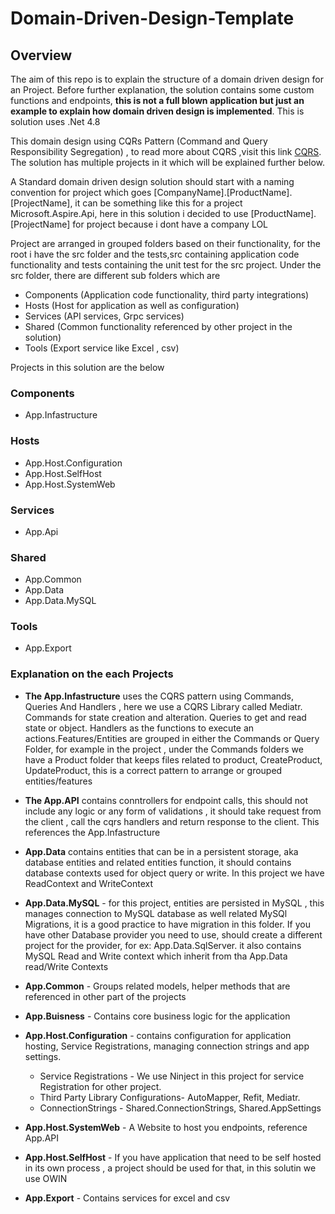 # Domain-Driven-Design-Template

## Overview
The aim of this repo is to explain the structure of a domain driven design for an Project. Before further explanation, the solution contains some custom functions and endpoints, **this is not a full blown application but just an example to explain how domain driven design is implemented**. This is solution uses .Net 4.8

This domain design using CQRs Pattern (Command and Query Responsibility Segregation) , to read more about CQRS ,visit this link [CQRS](https://en.wikipedia.org/wiki/Command%E2%80%93query_separation). The solution has multiple projects in it which will be explained further below. 

A Standard domain driven design solution should start with a naming convention for project which goes [CompanyName].[ProductName].[ProjectName], it can be something like this for a project Microsoft.Aspire.Api, here in this solution i decided to use [ProductName].[ProjectName] for project because i dont have a company LOL

Project are arranged in grouped folders based on their functionality, for the root i have the src folder and the tests,src containing application code functionality and tests containing the unit test for the src project. Under the src folder, there are different sub folders which are 

* Components (Application code functionality, third party integrations)
* Hosts (Host for application as well as configuration)
* Services (API services, Grpc services)
* Shared (Common functionality referenced by other project in the solution)
* Tools (Export service like Excel , csv)


Projects in this solution are the below

### Components
* App.Infastructure 

### Hosts
* App.Host.Configuration
* App.Host.SelfHost
* App.Host.SystemWeb

### Services
* App.Api

### Shared
* App.Common
* App.Data
* App.Data.MySQL


### Tools
* App.Export

### Explanation on the each Projects

* **The App.Infastructure** uses the CQRS pattern using Commands, Queries And Handlers , here we use a CQRS Library called Mediatr. Commands for state creation and alteration. 
Queries to get and read state or object. Handlers as the functions to execute an actions.Features/Entities are grouped in either the Commands or Query Folder, for example in the project , under the Commands folders we have a Product folder that keeps files related to product, CreateProduct, UpdateProduct, this is a correct pattern to arrange or grouped entities/features

* **The App.API** contains conntrollers for endpoint calls, this should not include any logic or any form of validations , it should take request from the client , call the cqrs handlers and return response to the client. This references the App.Infastructure

* **App.Data** contains entities that can be in a persistent storage, aka database entities and related entities function, it should contains database contexts used for object query or write. In this project we have ReadContext and WriteContext

* **App.Data.MySQL** - for this project, entities are persisted in MySQL , this manages connection to MySQL database as well related MySQl Migrations, it is a good practice to have migration in this folder. If you have other Database provider you need to use, should create a different project for the provider, for ex: App.Data.SqlServer. it also contains MySQL Read and Write context which inherit from tha App.Data read/Write Contexts

* **App.Common** - Groups related models, helper methods that are referenced in other part of the projects

* **App.Buisness** - Contains core business logic for the application

* **App.Host.Configuration** - contains configuration for application hosting, Service Registrations, managing connection strings and app settings. 
    * Service Registrations - We use Ninject in this project for service Registration for other project.
    * Third Party Library Configurations- AutoMapper, Refit, Mediatr.
    * ConnectionStrings - Shared.ConnectionStrings, Shared.AppSettings

* **App.Host.SystemWeb** - A Website to host you endpoints, reference App.API

* **App.Host.SelfHost** - If you have application that need to be self hosted in its own process , a project should be used for that, in this solutin we use OWIN

* **App.Export** - Contains services for excel and csv













